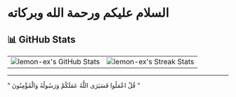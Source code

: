 # السلام عليكم ورحمة الله وبركاته

## 📊 GitHub Stats

<div align="center">
  <table>
    <tr>
      <td>
        <img src="https://github-readme-stats.vercel.app/api?username=lemon-ex&show_icons=true&theme=dark&hide_border=true" alt="lemon-ex's GitHub Stats" />
      </td>
      <td>
        <img src="https://github-readme-streak-stats.herokuapp.com/?user=lemon-ex&theme=dark&hide_border=true" alt="lemon-ex's Streak Stats" />
      </td>
    </tr>
  </table>
</div>

---

" قُلْ اعْمَلُوا فَسَيَرَى اللَّهُ عَمَلَكُمْ وَرَسُولُهُ وَالْمُؤْمِنُونَ "
